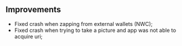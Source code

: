 ## Improvements
- Fixed crash when zapping from external wallets (NWC);
- Fixed crash when trying to take a picture and app was not able to acquire uri;